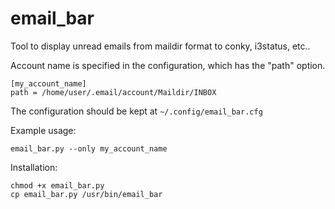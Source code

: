 email_bar
=========

Tool to display unread emails from maildir format to conky, i3status, etc..


Account name is specified in the configuration, which has the "path" option.
```
[my_account_name]
path = /home/user/.email/account/Maildir/INBOX
```

The configuration should be kept at ```~/.config/email_bar.cfg```

Example usage:
```
email_bar.py --only my_account_name
```


Installation:
```
chmod +x email_bar.py
cp email_bar.py /usr/bin/email_bar
```
